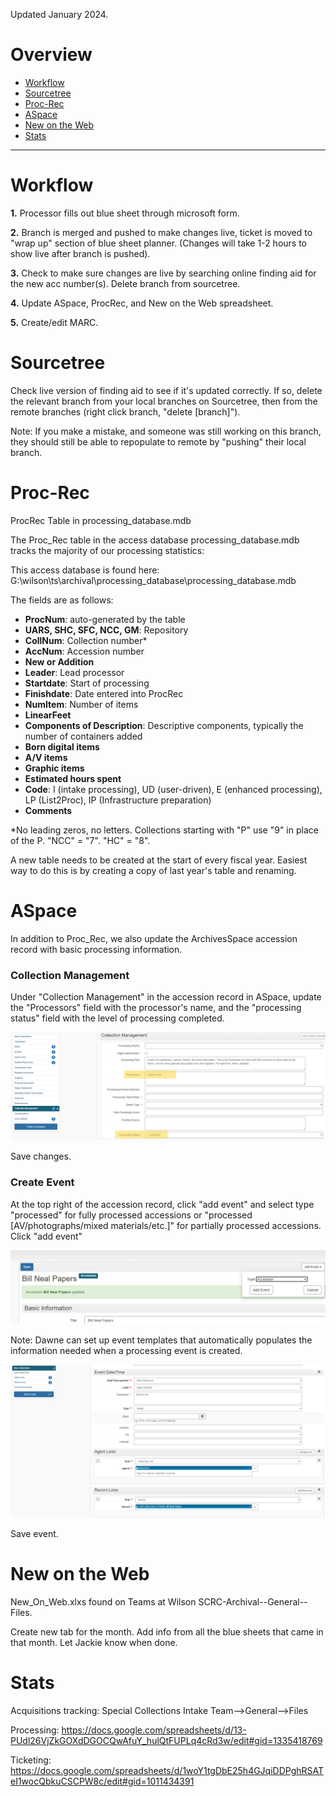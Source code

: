 Updated January 2024.

# Overview

- [Workflow](#workflow)
- [Sourcetree](#sourcetree)
- [Proc-Rec](#proc-rec)
- [ASpace](#aspace)
- [New on the Web](#new-on-the-web)
- [Stats](#stats)   

***

# Workflow

**1.** Processor fills out blue sheet through microsoft form. 

**2.** Branch is merged and pushed to make changes live, ticket is moved to "wrap up" section of blue sheet planner. (Changes will take 1-2 hours to show live after branch is pushed). 

**3.** Check to make sure changes are live by searching online finding aid for the new acc number(s). Delete branch from sourcetree. 

**4.** Update ASpace, ProcRec, and New on the Web spreadsheet. 

**5.** Create/edit MARC.

# Sourcetree 

Check live version of finding aid to see if it's updated correctly. If so, delete the relevant branch from your local branches on Sourcetree, then from the remote branches (right click branch, "delete [branch]"). 

Note: If you make a mistake, and someone was still working on this branch, they should still be able to repopulate to remote by "pushing" their local branch.

# Proc-Rec

ProcRec Table in processing_database.mdb 

The Proc_Rec table in the access database processing_database.mdb tracks the majority of our processing statistics: 

This access database is found here: G:\wilson\ts\archival\processing_database\processing_database.mdb 

The fields are as follows: 

- **ProcNum**: auto-generated by the table
- **UARS, SHC, SFC, NCC, GM**: Repository
- **CollNum**: Collection number*
- **AccNum**: Accession number
- **New or Addition**
- **Leader**: Lead processor
- **Startdate**: Start of processing
- **Finishdate**: Date entered into ProcRec
- **NumItem**: Number of items
- **LinearFeet**
- **Components of Description**: Descriptive components, typically the number of containers added
- **Born digital items**
- **A/V items**
- **Graphic items**
- **Estimated hours spent**
- **Code**: I (intake processing), UD (user-driven), E (enhanced processing), LP (List2Proc), IP (Infrastructure preparation)
- **Comments**

*No leading zeros, no letters. Collections starting with "P" use "9" in place of the P. "NCC" = "7". "HC" = "8".

A new table needs to be created at the start of every fiscal year. Easiest way to do this is by creating a copy of last year's table and renaming.


# ASpace

In addition to Proc_Rec, we also update the ArchivesSpace accession record with basic processing information. 

### Collection Management

Under "Collection Management" in the accession record in ASpace, update the "Processors" field with the processor's name, and the "processing status" field with the level of processing completed. 

![ASpace screenshot 1](https://github.com/llsmith305/images/blob/main/Aspace_Capture1.PNG)

Save changes.

### Create Event

At the top right of the accession record, click "add event" and select type "processed" for fully processed accessions or "processed [AV/photographs/mixed materials/etc.]" for partially processed accessions. Click "add event"

![ASpace screenshot 2](https://github.com/llsmith305/images/blob/main/ASpace_Capture2.PNG)

Note: Dawne can set up event templates that automatically populates the information needed when a processing event is created.

![ASpace screenshot 3](https://github.com/llsmith305/images/blob/main/ASpace_Capture3.PNG)

Save event.

# New on the Web

New_On_Web.xlxs found on Teams at Wilson SCRC-Archival--General--Files.

Create new tab for the month. Add info from all the blue sheets that came in that month. Let Jackie know when done.

# Stats

Acquisitions tracking: Special Collections Intake Team-->General-->Files 

Processing: https://docs.google.com/spreadsheets/d/13-PUdl26VjZkGOXdDGOCQwAfuY_hulQtFUPLq4cRd3w/edit#gid=1335418769

Ticketing: https://docs.google.com/spreadsheets/d/1woY1tgDbE25h4GJqiDDPghRSATeI1wocQbkuCSCPW8c/edit#gid=1011434391
